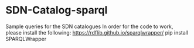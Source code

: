 # SDN-Catalog-sparql
Sample queries for the SDN catalogues
In order for the code to work, please install the following:
https://rdflib.github.io/sparqlwrapper/ pip install SPARQLWrapper

